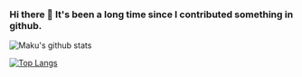 ### Hi there 👋 It's been a long time since I contributed something in github. 

<!--
**darkmakukudo/darkmakukudo** is a ✨ _special_ ✨ repository because its `README.md` (this file) appears on your GitHub profile.

Here are some ideas to get you started:

- 🔭 I’m currently working on ...
- 🌱 I’m currently learning ...
- 👯 I’m looking to collaborate on ...
- 🤔 I’m looking for help with ...
- 💬 Ask me about ...
- 📫 How to reach me: ...
- 😄 Pronouns: ...
- ⚡ Fun fact: ...
-->
![Maku's github stats](https://github-readme-stats.vercel.app/api?username=darkmakukudo)

[![Top Langs](https://github-readme-stats.vercel.app/api/top-langs/?username=darkmakukudo)](https://github.com/darkmakukudo/github-readme-stats)
